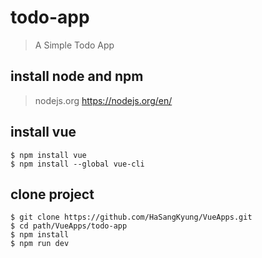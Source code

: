 # todo-app

> A Simple Todo App 

## install node and npm
> nodejs.org https://nodejs.org/en/
## install vue
```
$ npm install vue
$ npm install --global vue-cli
``` 
## clone project
```
$ git clone https://github.com/HaSangKyung/VueApps.git
$ cd path/VueApps/todo-app
$ npm install
$ npm run dev
```
